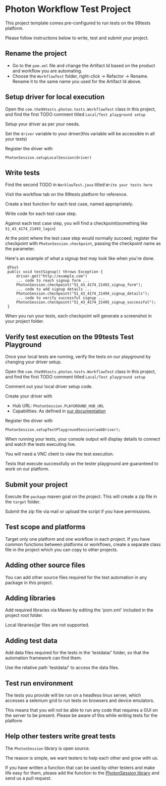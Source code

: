 # Photon Workflow Test Project

This project template comes pre-configured to run tests on the 99tests platform.

Please follow instructions below to write, test and submit your project.

## Rename the project

- Go to the `pom.xml` file and change the Artifact Id based on the product and workflow you are automating.
- Choose the `WorkflowTest` folder, right-click -> Refactor -> Rename. Rename it to the same name you used for the Artifact Id above.

## Setup driver for local execution

Open the `com.the99tests.photon.tests.WorkflowTest` class in this project, and find the first TODO comment titled `Local/Test playground setup`

Setup your driver as per your needs.

Set the `driver` variable to your driver(this variable will be accessible in all your tests)

Register the driver with

    PhotonSession.setupLocalSession(driver)
     
## Write tests

Find the second TODO in `WorklowTest.java` titled `Write your tests here`

Visit the workflow tab on the 99tests platform for reference.

Create a test function for each test case, named appropriately.

Write code for each test case step.

Against each test case step, you will find a checkpoint(something like `51_43_4174_21493_login`)

At the point where the test case step would normally succeed, register the checkpoint with `PhotonSession.checkpoint`, passing the checkpoint name as the parameter.

Here's an example of what a signup test may look like when you're done.

	 @Test
	 public void testSignup() throws Exception {	
	     driver.get("http://example.com")
	     ... code to reach signup form ...
	     PhotonSession.checkpoint("51_43_4174_21493_signup_form");
	     ... code to add signup details ...
	     PhotonSession.checkpoint("51_43_4174_21494_signup_details");
	     ... code to verify successful signup ...
	     PhotonSession.checkpoint("51_43_4174_21495_signup_successful");
	 }

When you run your tests, each checkpoint will generate a screenshot in your project folder.
	 
## Verify test execution on the 99tests Test Playground
 
Once your local tests are running, verify the tests on our playground by changing your driver setup.
 
Open the `com.the99tests.photon.tests.WorkflowTest` class in this project, and find the first TODO  comment titled `Local/Test playground setup`

Comment out your local driver setup code.

Create your driver with

- Hub URL: `PhotonSession.PLAYGROUND_HUB_URL`
- Capabilities: As defined in [our documentation](https://hackmd.io/GwUwTOAMCMYLQEMQIMZwCwM3ARgdgFY84Z1ZJ1IBmAEwDMCg)

Register the driver with

    PhotonSession.setupTestPlaygroundSession(webDriver);
   
When running your tests, your console output will display details to connect and watch the tests executing live.

You will need a VNC client to view the test execution.

Tests that execute successfully on the tester playground are guaranteed to work on our platform.

## Submit your project

Execute the `package` maven goal on the project. This will create a zip file in the `target` folder.

Submit the zip file via mail or upload the script if you have permissions.

## Test scope and platforms

Target only one platform and one workflow in each project. If you have common functions between platforms or workflows, create a separate class file in the project which you can copy to other projects.

## Adding other source files

You can add other source files required for the test automation in any package in this project.

## Adding libraries

Add required libraries via Maven by editing the 'pom.xml' included in the project root folder.

Local libraries/jar files are not supported. 

## Adding test data

Add data files required for the tests in the 'testdata/' folder, so that the automation framework can find them.

Use the relative path 'testdata/<file-name>' to access the data files. 

## Test run environment

The tests you provide will be run on a headless linux server, which accesses a selenium grid to run tests on browsers and device emulators.

This means that you will not be able to run any code that requires a GUI on the server to be present. Please be aware of this while writing tests for the platform

## Help other testers write great tests

The `PhotonSession` library is open source.

The reason is simple, we want testers to help each other and grow with us.

If you have written a function that can be used by other testers and make life easy for them, please add the function to the [PhotonSession library](https://github.com/99tests/photon-session) and send us a pull request.






